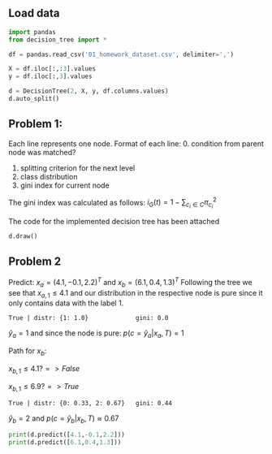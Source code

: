 ## Load data

```python
import pandas
from decision_tree import *

df = pandas.read_csv('01_homework_dataset.csv', delimiter=',')

X = df.iloc[:,:3].values
y = df.iloc[:,3].values

d = DecisionTree(2, X, y, df.columns.values)
d.auto_split()
```

## Problem 1:
Each line represents one node.
Format of each line:
0. condition
from parent node was matched?
1. splitting criterion for the next level
2. class
distribution
3. gini index for current node

The gini index was calculated as
follows:
$i_G(t) = 1 - \sum_{c_i \in C} \pi_{c_i}^2$

The code for the
implemented decision tree has been attached

```python
d.draw()
```

## Problem 2
Predict: $x_a=(4.1, -0.1,2.2)^T$ and $x_b=(6.1, 0.4,1.3)^T$
Following the tree we see that $x_{a,1} \leq 4.1$ and our distribution in the
respective node is pure since it only contains data with the label 1.

`True |
distr: {1: 1.0}             gini: 0.0`

$\hat{y}_a = 1$ and since the node is
pure: $p(c=\hat{y}_a | x_a, T) = 1$


Path for $x_b$:

$x_{b,1} \leq 4.1 ? =>
False$

$x_{b,1} \leq 6.9 ? => True$

`True | distr: {0: 0.33, 2: 0.67}   gini:
0.44`

$\hat{y}_b = 2$ and $p(c=\hat{y}_b | x_b, T) \approx 0.67$

```python
print(d.predict([4.1,-0.1,2.2]))
print(d.predict([6.1,0.4,1.3]))
```
